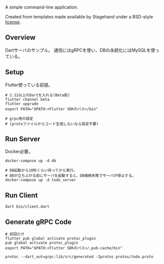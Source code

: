 A simple command-line application.

Created from templates made available by Stagehand under a BSD-style
[license](https://github.com/dart-lang/stagehand/blob/master/LICENSE).

## Overview

Dartサーバのサンプル。
通信にはgRPCを使い、DBの永続化にはMySQLを使っている。

## Setup

Flutter使っている前提。

```
# 2.12以上のDartを入れる(Beta版)
flutter channel beta
flutter upgrade
export PATH="$PATH:<Flutter SDKのパス>/bin"

# grpc用の設定
# (protoファイルからコード生成しないなら設定不要)
```

## Run Server

Docker必要。

```
docker-compose up -d db

# DB起動から10秒くらい待ってから実行。
# DBが立ち上がる前にサーバを起動すると、DB接続失敗でサーバが停止する。
docker-compose up -d todo_server
```

## Run Client

```
dart bin/client.dart
```

## Generate gRPC Code

```
# 初回だけ
flutter pub global activate protoc_plugin
pub global activate protoc_plugin
export PATH="$PATH:<Flutter SDKのパス>/.pub-cache/bin"

protoc --dart_out=grpc:lib/src/generated -Iprotos protos/todo.proto
```

